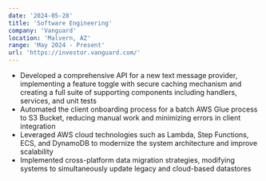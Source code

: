 ```yaml
---
date: '2024-05-28'
title: 'Software Engineering'
company: 'Vanguard'
location: 'Malvern, AZ'
range: 'May 2024 - Present'
url: 'https://investor.vanguard.com/'
---
```


- Developed a comprehensive API for a new text message provider, implementing a feature toggle with secure caching mechanism and creating a full suite of supporting components including handlers, services, and unit tests
- Automated the client onboarding process for a batch AWS Glue process to S3 Bucket, reducing manual work and minimizing errors in client integration
- Leveraged AWS cloud technologies such as Lambda, Step Functions, ECS, and DynamoDB to modernize the system architecture and improve scalability
- Implemented cross-platform data migration strategies, modifying systems to simultaneously update legacy and cloud-based datastores
